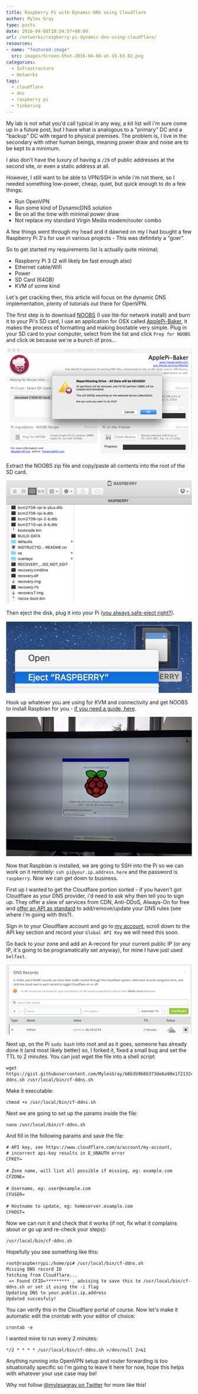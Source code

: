 ```yaml
---
title: Raspberry Pi with Dynamic-DNS using Cloudflare
author: Myles Gray
type: posts
date: 2016-04-08T18:54:57+00:00
url: /networks/raspberry-pi-dynamic-dns-using-cloudflare/
resources:
- name: "featured-image"
  src: images/Screen-Shot-2016-04-08-at-19.03.02.png
categories:
  - Infrastructure
  - Networks
tags:
  - cloudflare
  - dns
  - raspberry pi
  - tinkering
---
```


My lab is not what you'd call typical in any way, a kit list will i'm sure come up in a future post, but I have what is analogous to a "primary" DC and a "backup" DC with regard to physical premises. The problem is, I live in the secondary with other human beings, meaning power draw and noise are to be kept to a minimum.

I also don't have the luxury of having a `/29` of public addresses at the second site, or even a static address at all.

However, I still want to be able to VPN/SSH in while i'm not there, so I needed something low-power, cheap, quiet, but quick enough to do a few things:

  * Run OpenVPN
  * Run some kind of DynamicDNS solution
  * Be on all the time with minimal power draw
  * Not replace my standard Virgin Media modem/router combo

A few things went through my head and it dawned on my I had bought a few Raspberry Pi 3's for use in various projects - This was definitely a "goer".

So to get started my requirements list is actually quite minimal;

  * Raspberry Pi 3 (2 will likely be fast enough also)
  * Ethernet cable/Wifi
  * Power
  * SD Card (64GB)
  * KVM of some kind

Let's get cracking then, this article will focus on the dynamic DNS implementation, plenty of tutorials out there for OpenVPN.

The first step is to download [NOOBS][1] (I use lite-for network install) and burn it to your Pi's SD card, I use an application for OSX called [ApplePi-Baker][2], it makes the process of formatting and making bootable very simple. Plug in your SD card to your computer, select from the list and click `Prep for NOOBS` and click `OK` because we're a bunch of pros&#8230;

![Yes we know it will delete all our stuff, we're pros.][3] 

Extract the NOOBS zip file and copy/paste all contents into the root of the SD card.

![Copy paste into root of SD][4] 

Then eject the disk, plug it into your Pi ([you always safe-eject right?][5]).

![Eject disk, DANGER ZONE][6] 

Hook up whatever you are using for KVM and connectivity and get NOOBS to install Raspbian for you - [if you need a guide, here][7].

![Install Raspbian][8] 

Now that Raspbian is installed, we are going to SSH into the Pi so we can work on it remotely: `ssh pi@your.ip.address.here` and the password is `raspberry`. Now we can get down to business.

First up I wanted to get the Cloudflare portion sorted - if you haven't got Cloudflare as your DNS provider, i'd need to ask why then tell you to sign up. They offer a slew of services from CDN, Anti-DDoS, Always-On for free and [offer an API as standard][9] to add/remove/update your DNS rules (see where i'm going with this?).

Sign in to your Cloudflare account and go to [my account][10], scroll down to the API key section and record your `Global API Key` we will need this soon.

Go back to your zone and add an A-record for your current public IP (or any IP, it's going to be programatically set anyway), for mine I have just used `belfast`.

![Cloudflare A-Record][11] 

Next up, on the Pi `sudo bash` into root and as it goes, someone has already done it (and most likely better) so, I forked it, fixed a small bug and set the TTL to 2 minutes. You can just wget the file into a shell script:

    wget https://gist.githubusercontent.com/MylesGray/b6b3b9b6b373de6a90e1f2132cccfade/raw/abda700b0dd5a4eb68c64727b1c2a98da284891b/cf-ddns.sh /usr/local/bin/cf-ddns.sh
    

Make it executable:

    chmod +x /usr/local/bin/cf-ddns.sh
    

Next we are going to set up the params inside the file:

    nano /usr/local/bin/cf-ddns.sh
    

And fill in the following params and save the file:

    # API key, see https://www.cloudflare.com/a/account/my-account,
    # incorrect api-key results in E_UNAUTH error
    CFKEY=
    
    # Zone name, will list all possible if missing, eg: example.com
    CFZONE=
    
    # Username, eg: user@example.com
    CFUSER=
    
    # Hostname to update, eg: homeserver.example.com
    CFHOST=
    

Now we can run it and check that it works (if not, fix what it complains about or go up and re-check your steps):

    /usr/local/bin/cf-ddns.sh
    

Hopefully you see something like this:

    root@raspberrypi:/home/pi# /usr/local/bin/cf-ddns.sh
    Missing DNS record ID
    fetching from Cloudflare...
     => Found CFID=********* , advising to save this to /usr/local/bin/cf-ddns.sh or set it using the -i flag
    Updating DNS to your.public.ip.address
    Updated succesfuly!
    

You can verify this in the Cloudflare portal of course. Now let's make it automatic edit the crontab with your editor of choice:

    crontab -e
    

I wanted mine to run every 2 minutes:

    */2 * * * * /usr/local/bin/cf-ddns.sh >/dev/null 2>&1
    

Anything running into OpenVPN setup and router forwarding is too situationally specific so i'm going to leave it here for now, hope this helps with whatever your use case may be!

Why not follow [@mylesagray on Twitter][12] for more like this!

 [1]: https://www.raspberrypi.org/downloads/noobs/
 [2]: http://www.tweaking4all.com/hardware/raspberry-pi/macosx-apple-pi-baker/
 [3]: images/Screen-Shot-2016-04-08-at-18.05.32.png
 [4]: images/Screen-Shot-2016-04-08-at-18.08.34.png
 [5]: https://www.youtube.com/watch?v=RRU3I_o1vLc
 [6]: images/Screen-Shot-2016-04-08-at-18.09.13.png
 [7]: https://www.raspberrypi.org/documentation/installation/noobs.md
 [8]: images/IMG_0530.jpg
 [9]: https://api.cloudflare.com/#requests
 [10]: https://www.cloudflare.com/a/account/my-account
 [11]: images/Screen-Shot-2016-04-08-at-19.03.02.png
 [12]: https://twitter.com/mylesagray